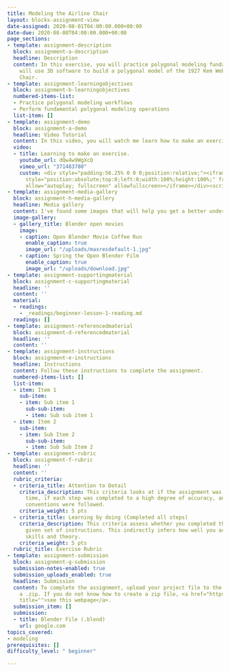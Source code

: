 ```yaml
---
title: Modeling the Airline Chair
layout: blocks-assignment-view
date-assigned: 2020-08-01T04:00:00.000+00:00
date-due: 2020-08-08T04:00:00.000+00:00
page_sections:
- template: assignment-description
  block: assignment-a-description
  headline: Description
  content: In this exercise, you will practice polygonal modeling fundamentals and
    will use 3D software to build a polygonal model of the 1927 Kem Weber Airline
    Chair.
- template: assignment-learningobjectives
  block: assignment-b-learningobjectives
  numbered-items-list:
  - Practice polygonal modeling workflows
  - Perform fundamental polygonal modeling operations
  list-item: []
- template: assignment-demo
  block: assignment-a-demo
  headline: Video Tutorial
  content: In this video, you will watch me learn how to make an exercise.
  video:
  - title: Learning to make an exercise.
    youtube_url: dQw4w9WgXcQ
    vimeo_url: "371483780"
    custom: <div style="padding:56.25% 0 0 0;position:relative;"><iframe src="https://player.vimeo.com/video/371483780?title=0&byline=0&portrait=0"
      style="position:absolute;top:0;left:0;width:100%;height:100%;" frameborder="0"
      allow="autoplay; fullscreen" allowfullscreen></iframe></div><script src="https://player.vimeo.com/api/player.js"></script>
- template: assignment-media-gallery
  block: assignment-h-media-gallery
  headline: Media gallery
  content: I've found some images that will help you get a better understanding.
  image-gallery:
  - gallery_title: Blender open movies
    image:
    - caption: Open Blender Movie Coffee Run
      enable_caption: true
      image_url: "/uploads/maxresdefault-1.jpg"
    - caption: Spring the Open Blender Film
      enable_caption: true
      image_url: "/uploads/download.jpg"
- template: assignment-supportingmaterial
  block: assignment-c-supportingmaterial
  headline: ''
  content: ''
  material:
  - readings:
    - _readings/beginner-lesson-1-reading.md
  readings: []
- template: assignment-referencedmaterial
  block: assignment-d-referencedmaterial
  headline: ''
  content: ''
- template: assignment-instructions
  block: assignment-e-instructions
  headline: Instructions
  content: Follow these instructions to complete the assignment.
  numbered-items-list: []
  list-item:
  - item: Item 1
    sub-item:
    - item: Sub item 1
      sub-sub-item:
      - item: Sub sub item 1
  - item: Item 2
    sub-item:
    - item: Sub Item 2
      sub-sub-item:
      - item: Sub Sub Item 2
- template: assignment-rubric
  block: assignment-f-rubric
  headline: ''
  content: ''
  rubric_criteria:
  - criteria_title: Attention to Detail
    criteria_description: This criteria looks at if the assignment was submitted on
      time, if each step was completed to a high degree of accuracy, and if file naming
      conventions were followed.
    criteria_weight: 5 pts
  - criteria_title: Learning by doing (Completed all steps)
    criteria_description: This criteria assess whether you completed the assignment's
      given set of instructions. This indirectly infers how well you acquired foundational
      skills and theory.
    criteria_weight: 5 pts
  rubric_title: Exercise Rubric
- template: assignment-submission
  block: assignment-g-submission
  submission-notes-enabled: true
  submission_uploads_enabled: true
  headline: Submission
  content: To complete the assignment, upload your project file to the dropbox in
    a .zip. If you do not know how to create a zip file, <a href="https://www.wikihow.com/Make-a-Zip-File"
    title="">see this webpage</a>.
  submission_item: []
  submission:
  - title: Blender File (.blend)
    url: google.com
topics_covered:
- modeling
prerequisites: []
difficulty_level: " beginner"

---
```

